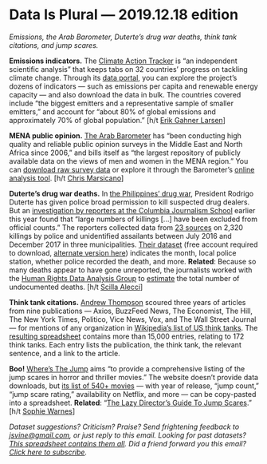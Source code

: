 Data Is Plural — 2019.12.18 edition
===================================

*Emissions, the Arab Barometer, Duterte’s drug war deaths, think tank citations, and jump scares.*


__Emissions indicators.__ The [Climate Action Tracker](https://climateactiontracker.org) is “an independent scientific analysis” that keeps tabs on 32 countries’ progress on tackling climate change. Through its [data portal](https://climateactiontracker.org/data-portal/), you can explore the project’s dozens of indicators — such as emissions per capita and renewable energy capacity — and also download the data in bulk. The countries covered include “the biggest emitters and a representative sample of smaller emitters,” and account for “about 80% of global emissions and approximately 70% of global population.” [h/t [Erik Gahner Larsen](https://github.com/erikgahner/PolData)]


__MENA public opinion.__ [The Arab Barometer](https://www.arabbarometer.org/about/) has “been conducting high quality and reliable public opinion surveys in the Middle East and North Africa since 2006,” and bills itself as “the largest repository of publicly available data on the views of men and women in the MENA region.” You can [download raw survey data](https://www.arabbarometer.org/survey-data/data-downloads/) or explore it through the Barometer’s [online analysis tool](https://www.arabbarometer.org/survey-data/data-analysis-tool/). [h/t [Chris Marsicano](https://twitter.com/ChrisMarsicano/status/1201970565029879808)]


__Duterte’s drug war deaths.__ In [the Philippines’ drug war](https://en.wikipedia.org/wiki/Philippine_Drug_War), President Rodrigo Duterte has given police broad permission to kill suspected drug dealers. But an [investigation by reporters at the Columbia Journalism School](https://www.theatlantic.com/international/archive/2019/08/philippines-dead-rodrigo-duterte-drug-war/595978/) earlier this year found that “large numbers of killings [...] have been excluded from official counts.” The reporters collected data from [23 sources](https://www.documentcloud.org/documents/6133399-Data-Sources-June04.html) on 2,320 killings by police and unidentified assailants between July 2016 and December 2017 in three municipalities. [Their dataset](https://data.world/stabile-center/ph-drug-war) (free account required to download, [alternate version here](https://github.com/HRDAG/PH-drug-related-killings/tree/master/import/input)) indicates the month, local police station, whether police recorded the death, and more. __Related__: Because so many deaths appear to have gone unreported, the journalists worked with the [Human Rights Data Analysis Group](https://hrdag.org/) to [estimate](https://github.com/HRDAG/PH-drug-related-killings) the total number of undocumented deaths. [h/t [Scilla Alecci](https://twitter.com/shirafu)]


__Think tank citations.__ [Andrew Thompson](http://andrewsthompson.co/) scoured three years of articles from nine publications — Axios, BuzzFeed News, The Economist, The Hill, The New York Times, Politico, Vice News, Vox, and The Wall Street Journal — for mentions of any organization in [Wikipedia’s list of US think tanks](https://en.wikipedia.org/wiki/List_of_think_tanks_in_the_United_States). The [resulting spreadsheet](https://components.one/datasets/think-tank-mentions-in-nine-publications-2016-2018/) contains more than 15,000 entries, relating to 172 think tanks. Each entry lists the publication, the think tank, the relevant sentence, and a link to the article.


__Boo!__ [Where’s The Jump](https://wheresthejump.com/) aims “to provide a comprehensive listing of the jump scares in horror and thriller movies.” The website doesn’t provide data downloads, but [its list of 540+ movies](https://wheresthejump.com/full-movie-list/) — with year of release, “jump count,” “jump scare rating,” availability on Netflix, and more — can be copy-pasted into a spreadsheet. __Related__: “[The Lazy Director’s Guide To Jump Scares](https://wheresthejump.com/the-lazy-directors-guide-to-jump-scares/).” [h/t [Sophie Warnes](https://www.getrevue.co/profile/FairWarning/issues/fair-warning-the-100th-edition-213612)]


*Dataset suggestions? Criticism? Praise? Send frightening feedback to jsvine@gmail.com, or just reply to this email. Looking for past datasets? [This spreadsheet contains them all](https://docs.google.com/spreadsheets/d/1wZhPLMCHKJvwOkP4juclhjFgqIY8fQFMemwKL2c64vk). Did a friend forward you this email? [Click here to subscribe](https://tinyletter.com/data-is-plural).*
